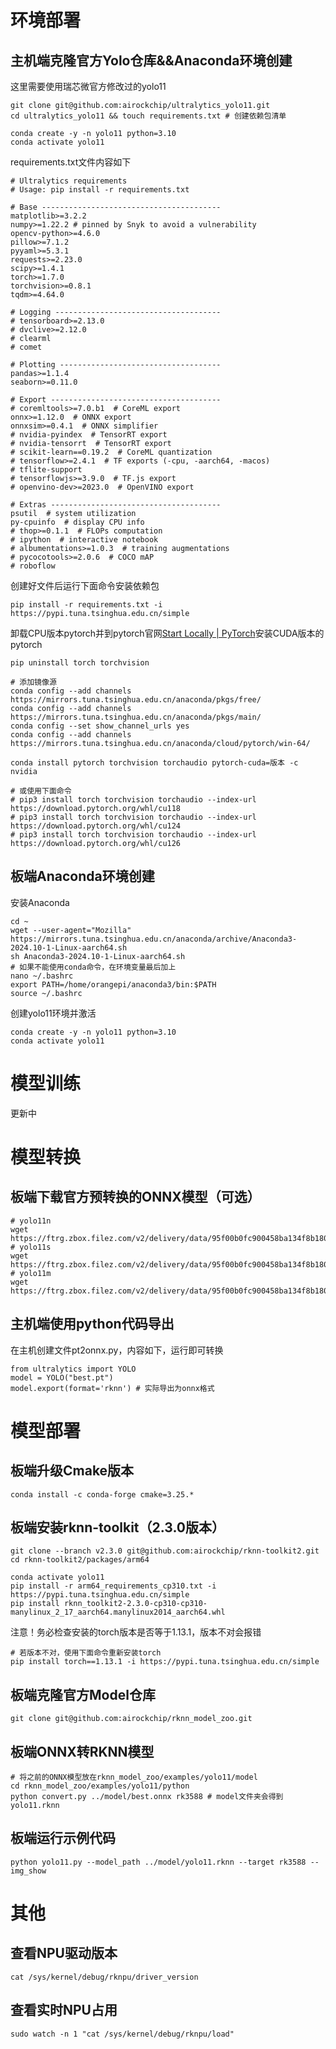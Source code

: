 # 环境部署

## 主机端克隆官方Yolo仓库&\&Anaconda环境创建

这里需要使用瑞芯微官方修改过的yolo11

    git clone git@github.com:airockchip/ultralytics_yolo11.git
    cd ultralytics_yolo11 && touch requirements.txt # 创建依赖包清单

    conda create -y -n yolo11 python=3.10
    conda activate yolo11

requirements.txt文件内容如下

    # Ultralytics requirements
    # Usage: pip install -r requirements.txt

    # Base ----------------------------------------
    matplotlib>=3.2.2
    numpy>=1.22.2 # pinned by Snyk to avoid a vulnerability
    opencv-python>=4.6.0
    pillow>=7.1.2
    pyyaml>=5.3.1
    requests>=2.23.0
    scipy>=1.4.1
    torch>=1.7.0
    torchvision>=0.8.1
    tqdm>=4.64.0

    # Logging -------------------------------------
    # tensorboard>=2.13.0
    # dvclive>=2.12.0
    # clearml
    # comet

    # Plotting ------------------------------------
    pandas>=1.1.4
    seaborn>=0.11.0

    # Export --------------------------------------
    # coremltools>=7.0.b1  # CoreML export
    onnx>=1.12.0  # ONNX export
    onnxsim>=0.4.1  # ONNX simplifier
    # nvidia-pyindex  # TensorRT export
    # nvidia-tensorrt  # TensorRT export
    # scikit-learn==0.19.2  # CoreML quantization
    # tensorflow>=2.4.1  # TF exports (-cpu, -aarch64, -macos)
    # tflite-support
    # tensorflowjs>=3.9.0  # TF.js export
    # openvino-dev>=2023.0  # OpenVINO export

    # Extras --------------------------------------
    psutil  # system utilization
    py-cpuinfo  # display CPU info
    # thop>=0.1.1  # FLOPs computation
    # ipython  # interactive notebook
    # albumentations>=1.0.3  # training augmentations
    # pycocotools>=2.0.6  # COCO mAP
    # roboflow

创建好文件后运行下面命令安装依赖包

    pip install -r requirements.txt -i https://pypi.tuna.tsinghua.edu.cn/simple

卸载CPU版本pytorch并到pytorch官网[Start Locally | PyTorch](https://pytorch.org/get-started/locally/)安装CUDA版本的pytorch

    pip uninstall torch torchvision

    # 添加镜像源
    conda config --add channels https://mirrors.tuna.tsinghua.edu.cn/anaconda/pkgs/free/
    conda config --add channels https://mirrors.tuna.tsinghua.edu.cn/anaconda/pkgs/main/
    conda config --set show_channel_urls yes
    conda config --add channels https://mirrors.tuna.tsinghua.edu.cn/anaconda/cloud/pytorch/win-64/

    conda install pytorch torchvision torchaudio pytorch-cuda=版本 -c nvidia

    # 或使用下面命令
    # pip3 install torch torchvision torchaudio --index-url https://download.pytorch.org/whl/cu118
    # pip3 install torch torchvision torchaudio --index-url https://download.pytorch.org/whl/cu124
    # pip3 install torch torchvision torchaudio --index-url https://download.pytorch.org/whl/cu126

## 板端Anaconda环境创建

安装Anaconda

    cd ~
    wget --user-agent="Mozilla" https://mirrors.tuna.tsinghua.edu.cn/anaconda/archive/Anaconda3-2024.10-1-Linux-aarch64.sh
    sh Anaconda3-2024.10-1-Linux-aarch64.sh
    # 如果不能使用conda命令，在环境变量最后加上
    nano ~/.bashrc
    export PATH=/home/orangepi/anaconda3/bin:$PATH
    source ~/.bashrc

创建yolo11环境并激活

    conda create -y -n yolo11 python=3.10
    conda activate yolo11

# 模型训练

更新中

# 模型转换

## 板端下载官方预转换的ONNX模型（可选）

    # yolo11n
    wget https://ftrg.zbox.filez.com/v2/delivery/data/95f00b0fc900458ba134f8b180b3f7a1/examples/yolo11/yolo11n.onnx
    # yolo11s
    wget https://ftrg.zbox.filez.com/v2/delivery/data/95f00b0fc900458ba134f8b180b3f7a1/examples/yolo11/yolo11s.onnx
    # yolo11m
    wget https://ftrg.zbox.filez.com/v2/delivery/data/95f00b0fc900458ba134f8b180b3f7a1/examples/yolo11/yolo11m.onnx

## 主机端使用python代码导出

在主机创建文件pt2onnx.py，内容如下，运行即可转换

    from ultralytics import YOLO
    model = YOLO("best.pt")
    model.export(format='rknn') # 实际导出为onnx格式

# 模型部署

## 板端升级Cmake版本

    conda install -c conda-forge cmake=3.25.*

## 板端安装rknn-toolkit（2.3.0版本）

```
git clone --branch v2.3.0 git@github.com:airockchip/rknn-toolkit2.git
cd rknn-toolkit2/packages/arm64

conda activate yolo11
pip install -r arm64_requirements_cp310.txt -i https://pypi.tuna.tsinghua.edu.cn/simple
pip install rknn_toolkit2-2.3.0-cp310-cp310-manylinux_2_17_aarch64.manylinux2014_aarch64.whl

```

注意！务必检查安装的torch版本是否等于1.13.1，版本不对会报错

    # 若版本不对，使用下面命令重新安装torch
    pip install torch==1.13.1 -i https://pypi.tuna.tsinghua.edu.cn/simple

## 板端克隆官方Model仓库

    git clone git@github.com:airockchip/rknn_model_zoo.git

## 板端ONNX转RKNN模型

    # 将之前的ONNX模型放在rknn_model_zoo/examples/yolo11/model
    cd rknn_model_zoo/examples/yolo11/python
    python convert.py ../model/best.onnx rk3588 # model文件夹会得到yolo11.rknn

## 板端运行示例代码

    python yolo11.py --model_path ../model/yolo11.rknn --target rk3588 --img_show

# 其他

## 查看NPU驱动版本

    cat /sys/kernel/debug/rknpu/driver_version

## 查看实时NPU占用

    sudo watch -n 1 "cat /sys/kernel/debug/rknpu/load"

